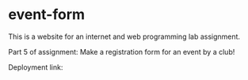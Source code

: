 # event-form

This is a website for an internet and web programming lab assignment.

Part 5 of assignment: Make a registration form for an event by a club!

Deployment link:

